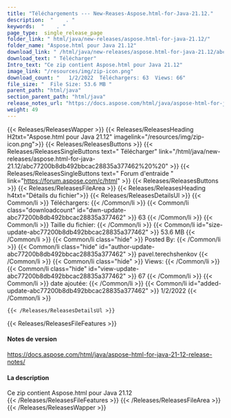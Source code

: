 ```yaml
---
title: "Téléchargements --- New-Reases-Aspose.html-for-Java-21.12." 
description:  "    . " 
keywords:  "    . " 
page_type:  single_release_page
folder_link: " html/java/new-releases/aspose.html-for-java-21.12/"
folder_name: "Aspose.html pour Java 21.12"
download_link: " /html/java/new-releases/aspose.html-for-java-21.12/abc77200b8db492bbcac28835a377462"
download_text: " Télécharger"
Intro_text: "Ce zip contient Aspose.html pour Java 21.12"
image_link: "/resources/img/zip-icon.png"
download_count: "   1/2/2022  Téléchargers: 63  Views: 66"
file_size: "  File Size: 53.6 MB "
parent_path: "html/java"
section_parent_path: "html/java"
release_notes_url: "https://docs.aspose.com/html/java/aspose-html-for-java-21-12-release-notes"
weight: 49
---
```


{{< Releases/ReleasesWapper >}}
  {{< Releases/ReleasesHeading H2txt="Aspose.html pour Java 21.12" imagelink="/resources/img/zip-icon.png">}}
  {{< Releases/ReleasesButtons >}}
    {{< Releases/ReleasesSingleButtons text=" Télécharger" link="/html/java/new-releases/aspose.html-for-java-21.12/abc77200b8db492bbcac28835a377462%20%20" >}}
    {{< Releases/ReleasesSingleButtons text=" Forum d'entraide " link="https://forum.aspose.com/c/html" >}}
  {{< Releases/ReleasesButtons >}}
  {{< Releases/ReleasesFileArea >}}
    {{< Releases/ReleasesHeading h4txt="Détails du fichier">}}
    {{< Releases/ReleasesDetailsUl >}}
            {{< Common/li  >}} Téléchargers: {{< /Common/li >}} 
      {{< Common/li class="downloadcount" id="dwn-update-abc77200b8db492bbcac28835a377462" >}} 63 {{< /Common/li >}} 
      {{< Common/li  >}} Taille du fichier: {{< /Common/li >}} 
      {{< Common/li id="size-update-abc77200b8db492bbcac28835a377462" >}} 53.6 MB {{< /Common/li >}} 
      {{< Common/li  class="hide" >}} Posted By: {{< /Common/li >}} 
      {{< Common/li class="hide" id="author-update-abc77200b8db492bbcac28835a377462" >}} pavel.terechshenkov {{< /Common/li >}} 
      {{< Common/li class="hide"  >}} Views: {{< /Common/li >}} 
      {{< Common/li class="hide" id="view-update-abc77200b8db492bbcac28835a377462" >}} 67 {{< /Common/li >}} 
      {{< Common/li  >}} date ajoutée: {{< /Common/li >}} 
      {{< Common/li id="added-update-abc77200b8db492bbcac28835a377462" >}} 1/2/2022 {{< /Common/li >}} 

    {{< /Releases/ReleasesDetailsUl >}}

  {{< Releases/ReleasesFileFeatures >}}
      <h4>Notes de version</h4><div><a href="https://docs.aspose.com/html/java/aspose-html-for-java-21-12-release-notes/">https://docs.aspose.com/html/java/aspose-html-for-java-21-12-release-notes/</a></div><h4>La description</h4><div class="HTMLDescription">Ce zip contient Aspose.html pour Java 21.12</div>
  {{< /Releases/ReleasesFileFeatures >}}
 {{< /Releases/ReleasesFileArea >}}
{{< /Releases/ReleasesWapper >}}


